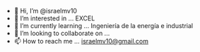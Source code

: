 - 👋 Hi, I’m @israelmv10
- 👀 I’m interested in ... EXCEL
- 🌱 I’m currently learning ... Ingeniería de la energía e industrial
- 💞️ I’m looking to collaborate on ... 
- 📫 How to reach me ... israelmv10@gmail.com

<!---
israelmv10/israelmv10 is a ✨ special ✨ repository because its `README.md` (this file) appears on your GitHub profile.
You can click the Preview link to take a look at your changes.
--->
